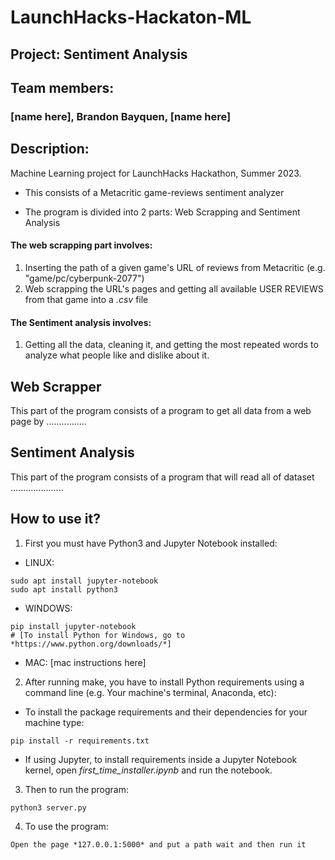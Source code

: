 # LaunchHacks-Hackaton-ML
## Project: Sentiment Analysis

## Team members: 
### [name here], Brandon Bayquen, [name here]

## Description:
Machine Learning project for LaunchHacks Hackathon, Summer 2023.

- This consists of a Metacritic game-reviews sentiment analyzer

- The program is divided into 2 parts: Web Scrapping and Sentiment Analysis
#### The web scrapping part involves:
1)  Inserting the path of a given game's URL of reviews from Metacritic (e.g. "game/pc/cyberpunk-2077")
2)  Web scrapping the URL's pages and getting all available USER REVIEWS from that game into a *.csv* file
#### The Sentiment analysis involves:
1)  Getting all the data, cleaning it, and getting the most repeated words to analyze what people like and dislike about it.

## Web Scrapper

This part of the program consists of a program to get all data from a web page by ................


## Sentiment Analysis

This part of the program consists of a program that will read all of dataset .....................


## How to use it?
1. First you must have Python3 and Jupyter Notebook installed:

- LINUX:
```
sudo apt install jupyter-notebook
sudo apt install python3
```
- WINDOWS:
```
pip install jupyter-notebook
# [To install Python for Windows, go to *https://www.python.org/downloads/*]
```
- MAC:
[mac instructions here]
  
2. After running make, you have to install Python requirements using a command line (e.g. Your machine's terminal, Anaconda, etc):
* To install the package requirements and their dependencies for your machine type:
```
pip install -r requirements.txt
```
* If using Jupyter, to install requirements inside a Jupyter Notebook kernel, open *first_time_installer.ipynb* and run the notebook.

3.  Then to run the program:
```
python3 server.py
```
4.  To use the program:
```
Open the page *127.0.0.1:5000* and put a path wait and then run it

